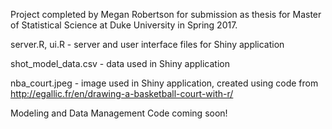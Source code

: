 Project completed by Megan Robertson for submission as thesis for Master of Statistical Science at Duke University in Spring 2017.

server.R, ui.R - server and user interface files for Shiny application

shot_model_data.csv - data used in Shiny application

nba_court.jpeg - image used in Shiny application, created using code from http://egallic.fr/en/drawing-a-basketball-court-with-r/

Modeling and Data Management Code coming soon!
